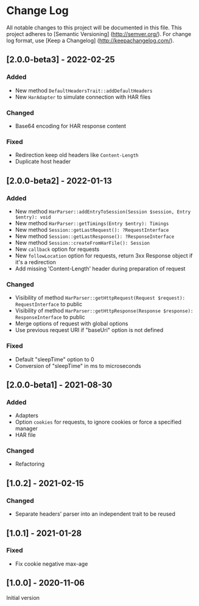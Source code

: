 # Change Log

All notable changes to this project will be documented in this file. This project adheres
to [Semantic Versioning] (http://semver.org/). For change log format,
use [Keep a Changelog] (http://keepachangelog.com/).

## [2.0.0-beta3] - 2022-02-25

### Added

- New method `DefaultHeadersTrait::addDefaultHeaders`
- New `HarAdapter` to simulate connection with HAR files

### Changed

- Base64 encoding for HAR response content

### Fixed

- Redirection keep old headers like `Content-Length`
- Duplicate host header

## [2.0.0-beta2] - 2022-01-13

### Added

- New method `HarParser::addEntryToSession(Session $session, Entry $entry): void`
- New method `HarParser::getTimings(Entry $entry): Timings`
- New method `Session::getLastRequest(): ?RequestInterface`
- New method `Session::getLastResponse(): ?ResponseInterface`
- New method `Session::createFromHarFile(): Session`
- New `callback` option for requests
- New `followLocation` option for requests, return 3xx Response object if it's a redirection
- Add missing 'Content-Length' header during preparation of request

### Changed

- Visibility of method `HarParser::getHttpRequest(Request $request): RequestInterface` to public
- Visibility of method `HarParser::getHttpResponse(Response $response): ResponseInterface` to public
- Merge options of request with global options
- Use previous request URI if "baseUri" option is not defined

### Fixed

- Default "sleepTime" option to 0
- Conversion of "sleepTime" in ms to microseconds

## [2.0.0-beta1] - 2021-08-30

### Added

- Adapters
- Option `cookies` for requests, to ignore cookies or force a specified manager
- HAR file

### Changed

- Refactoring

## [1.0.2] - 2021-02-15

### Changed

- Separate headers' parser into an independent trait to be reused

## [1.0.1] - 2021-01-28

### Fixed

- Fix cookie negative max-age

## [1.0.0] - 2020-11-06

Initial version